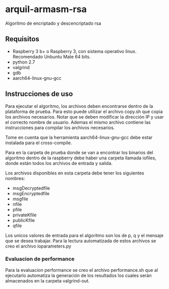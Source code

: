 # arquiI-armasm-rsa
Algoritmo de encriptado y descencriptado rsa

## Requisitos
  
  - Raspberry 3 b+ o Raspberry 3, con sistema operativo linux. Recomendado Unbuntu Mate 64 bits.
  - python 2.7
  - valgrind
  - gdb
  - aarch64-linux-gnu-gcc
  
## Instrucciones de uso

  Para ejecutar el algoritmo, los archivos deben encontrarse dentro de la plataforma de prueba. Para esto puede utilizar el archivo copy.sh que copia los archivos necesarios. Notar que se deben modificar la dirección IP y usar el correcto nombre de usuario. Ademas el mismo archivo contiene las instrucciones para compilar los archivos necesarios. 
  
  Tome en cuenta que la herramienta aarch64-linux-gnu-gcc debe estar instalada para el cross-compile.
  
  Para en la carpeta de prueba donde se van a encontrar los binarios del algoritmo dentro de la raspberry debe haber una carpeta llamada iofiles, donde están todos los archivos de entrada y salida. 
  
  Los archivos disponibles en esta carpeta debe tener los siguientes nombres:
  
  - msgDecryptedfile
  - msgEncryptedfile
  - msgfile
  - nfile
  - pfile
  - privateKfile
  - publicKfile
  - qfile
  
  Los unicos valores de entrada para el algoritmo son los de p, q y el mensaje que se desea trabajar.
  Para la lectura automatizada de estos archivos se creo el archivo ioparameters.py
  
  ### Evaluacion de performance
    
   Para la evaluacion performance se creo el archivo performance.sh que al ejecutarlo automatiza la generación de los resultados los cuales serán almacenados en la carpeta valgrind-out.
